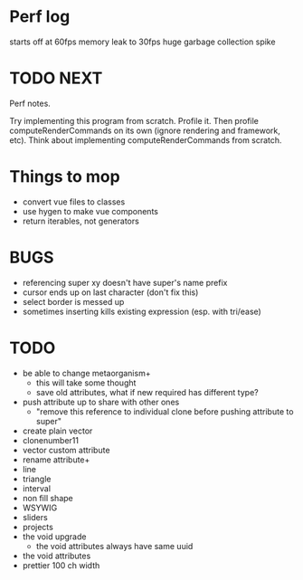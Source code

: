 # Perf log
starts off at 60fps
memory leak to 30fps
huge garbage collection spike


# TODO NEXT
Perf notes.

Try implementing this program from scratch. Profile it.
Then profile computeRenderCommands on its own (ignore rendering and framework, etc).
Think about implementing computeRenderCommands from scratch.





# Things to mop
- convert vue files to classes
- use hygen to make vue components
- return iterables, not generators


# BUGS
- referencing super xy doesn't have super's name prefix
- cursor ends up on last character (don't fix this)
- select border is messed up
- sometimes inserting kills existing expression (esp. with tri/ease)

# TODO
- be able to change metaorganism+
  - this will take some thought
  - save old attributes, what if new required has different type?
- push attribute up to share with other ones
  - "remove this reference to individual clone before pushing attribute to super"
- create plain vector
- clonenumber11
- vector custom attribute
- rename attribute+
- line
- triangle
- interval
- non fill shape
- WSYWIG
- sliders
- projects
- the void upgrade
  - the void attributes always have same uuid
- the void attributes
- prettier 100 ch width